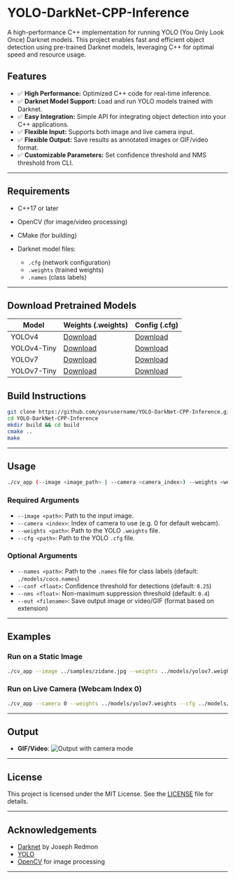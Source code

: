 # YOLO-DarkNet-CPP-Inference

A high-performance C++ implementation for running YOLO (You Only Look Once) Darknet models. This project enables fast and efficient object detection using pre-trained Darknet models, leveraging C++ for optimal speed and resource usage.

## Features

* ✅ **High Performance:** Optimized C++ code for real-time inference.
* ✅ **Darknet Model Support:** Load and run YOLO models trained with Darknet.
* ✅ **Easy Integration:** Simple API for integrating object detection into your C++ applications.
* ✅ **Flexible Input:** Supports both image and live camera input.
* ✅ **Flexible Output:** Save results as annotated images or GIF/video format.
* ✅ **Customizable Parameters:** Set confidence threshold and NMS threshold from CLI.

---

## Requirements

* C++17 or later
* OpenCV (for image/video processing)
* CMake (for building)
* Darknet model files:

  * `.cfg` (network configuration)
  * `.weights` (trained weights)
  * `.names` (class labels)

---
## Download Pretrained Models
| Model       | Weights (.weights)                                                                           | Config (.cfg)                                                                            |
| ----------- | -------------------------------------------------------------------------------------------- | ---------------------------------------------------------------------------------------- |
| YOLOv4      | [Download](https://github.com/AlexeyAB/darknet/releases/download/yolov4/yolov4.weights)      | [Download](https://github.com/AlexeyAB/darknet/blob/master/cfg/yolov4.cfg)               |
| YOLOv4-Tiny | [Download](https://github.com/AlexeyAB/darknet/releases/download/yolov4/yolov4-tiny.weights) | [Download](https://github.com/AlexeyAB/darknet/blob/master/cfg/yolov4-tiny.cfg)          |
| YOLOv7      | [Download](https://github.com/WongKinYiu/yolov7/releases/download/v0.1/yolov7.weights)       | [Download](https://github.com/AlexeyAB/darknet/blob/master/cfg/yolov7.cfg)      |
| YOLOv7-Tiny | [Download](https://github.com/WongKinYiu/yolov7/releases/download/v0.1/yolov7-tiny.weights)  | [Download](https://github.com/AlexeyAB/darknet/blob/master/cfg/yolov7-tiny.cfg) |

## Build Instructions

```bash
git clone https://github.com/yourusername/YOLO-DarkNet-CPP-Inference.git
cd YOLO-DarkNet-CPP-Inference
mkdir build && cd build
cmake ..
make
```

---

## Usage

```bash
./cv_app (--image <image_path> | --camera <camera_index>) --weights <weights_file> --cfg <cfg_file> [options]
```

### Required Arguments

* `--image <path>`: Path to the input image.
* `--camera <index>`: Index of camera to use (e.g. 0 for default webcam).
* `--weights <path>`: Path to the YOLO `.weights` file.
* `--cfg <path>`: Path to the YOLO `.cfg` file.

### Optional Arguments

* `--names <path>`: Path to the `.names` file for class labels (default: `./models/coco.names`)
* `--conf <float>`: Confidence threshold for detections (default: `0.25`)
* `--nms <float>`: Non-maximum suppression threshold (default: `0.4`)
* `--out <filename>`: Save output image or video/GIF (format based on extension)

---

## Examples

### Run on a Static Image

```bash
./cv_app --image ../samples/zidane.jpg --weights ../models/yolov7.weights --cfg ../models/yolov7.cfg --names ../models/coco.names --conf 0.3 --nms 0.4 --out result.jpg
```

### Run on Live Camera (Webcam Index 0)

```bash
./cv_app --camera 0 --weights ../models/yolov7.weights --cfg ../models/yolov7.cfg --names ../models/coco.names --conf 0.3 --nms 0.4 --out result.gif
```

---

## Output 
* **GIF/Video**:
![Output with camera mode](assets/video.gif)

---

## License

This project is licensed under the MIT License. See the [LICENSE](LICENSE) file for details.

---

## Acknowledgements

* [Darknet](https://pjreddie.com/darknet/) by Joseph Redmon
* [YOLO](https://pjreddie.com/darknet/yolo/)
* [OpenCV](https://opencv.org/) for image processing

---
